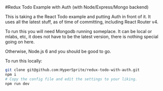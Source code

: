 
#Redux Todo Example with Auth (with Node/Express/Mongo backend)

This is taking a the React Todo example and putting Auth in front of it. It  uses all the latest stuff, as of time of committing, including React Router v4.

To run this you will need Mongodb running someplace. It can be local or mlabs, etc, it does not have to be the latest version, there is nothing special going on here.

Otherwise, Node.js 6 and you should be good to go.

To run this locally:
```bash
git clone git@github.com:HyperSprite/redux-todo-with-auth.git
npm i
# Copy the config file and edit the settings to your liking.
npm run dev
```

